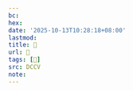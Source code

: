 ```yaml
---
bc:
hex:
date: '2025-10-13T10:28:18+08:00'
lastmod:
title: 􅤲
url: 􅤲
tags: [𥴱]
src: DCCV
note:
---
```

